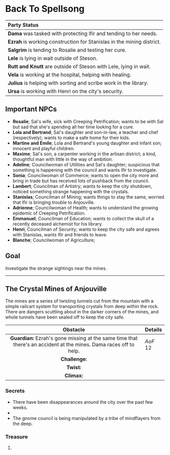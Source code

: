 # Back To Spellsong


| Party Status |
|:--- |
| **Dama** was tasked with protecting Ifir and tending to her needs. |
| **Ezrah** is working construction for Stanislas in the mining district. |
| **Salgrim** is tending to Rosalie and testing her cure. |
| **Lele** is lying in wait outside of Steson. |
| **Rutt and Knutt** are outside of Steson with Lele, lying in wait. |
| **Vela** is working at the hospital, helping with healing. |
| **Julius** is helping with sorting and scribe work in the library. |
| **Ursa** is working with Henri on the city's security. |

## Important NPCs
- **Rosalie**; Sal's wife, sick with Creeping Petrification; wants to be with Sal but sad that she's spending all her time looking for a cure.
- **Lola and Bertrand**; Sal's daughter and son-in-law, a teacher and chef (respectively); wants to make a safe home for their kids.
- **Martine and Emile**; Lola and Bertrand's young daughter and infant son; innocent and playful children.
- **Maxime**; Sal's son, a carpenter working in the artisan district; a kind, thoughtful man with little in the way of ambition.
- **Adeline**; Councilwoman of Utilities and Sal's daughter; suspicious that something is happening with the council and wants Ifir to investigate.
- **Sonia**; Councilwoman of Commerce; wants to open the city more and bring in trade but has received lots of pushback from the council.
- **Lambert**; Councilman of Artistry; wants to keep the city shutdown, noticed something strange happening with the crystals.
- **Stanislas**; Councilman of Mining; wants things to stay the same, worried that Ifir is bringing trouble to Anjouville.
- **Adrienne**; Councilwoman of Health; wants to understand the growing epidemic of Creeping Petrification.
- **Emmanuel**; Councilman of Education; wants to collect the skull of a recently deceased alchemist for his library.
- **Henri**; Councilman of Security; wants to keep the city safe and agrees with Stanislas, wants Ifir and friends to leave.
- **Blanche**; Councilwoman of Agriculture; 

## Goal
Investigate the strange sightings near the mines.

---

## The Crystal Mines of Anjouville
The mines are a series of twisting tunnels cut from the mountain with a simple railcart system for transporting crystals from deep within the rock. There are dangers scuttling about in the darker corners of the mines, and whole tunnels have been sealed off to keep the city safe.

| Obstacle | Details |
|:---:|:--- |
| **Guardian:** Ezrah's gone missing at the same time that there's an accident at the mines. Dama races off to help. | _AoF_ 12 |
| **Challenge:**  |  |
| **Twist:**  |  |
| **Climax:**  |  |

### Secrets

- There have been disappearances around the city over the past few weeks.
- 
- The gnome council is being manipulated by a tribe of mindflayers from the deep.

### Treasure

1. 
